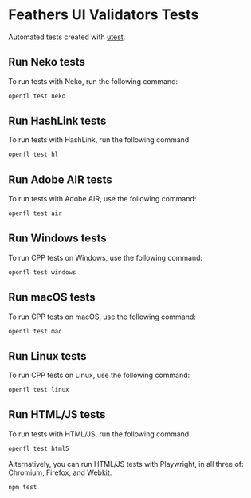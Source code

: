 # Feathers UI Validators Tests

Automated tests created with [utest](https://lib.haxe.org/p/utest).

## Run Neko tests

To run tests with Neko, run the following command:

```sh
openfl test neko
```

## Run HashLink tests

To run tests with HashLink, run the following command:

```sh
openfl test hl
```

## Run Adobe AIR tests

To run tests with Adobe AIR, use the following command:

```sh
openfl test air
```

## Run Windows tests

To run CPP tests on Windows, use the following command:

```sh
openfl test windows
```

## Run macOS tests

To run CPP tests on macOS, use the following command:

```sh
openfl test mac
```

## Run Linux tests

To run CPP tests on Linux, use the following command:

```sh
openfl test linux
```

## Run HTML/JS tests

To run tests with HTML/JS, run the following command:

```sh
openfl test html5
```

Alternatively, you can run HTML/JS tests with Playwright, in all three of: Chromium, Firefox, and Webkit.

```sh
npm test
```

